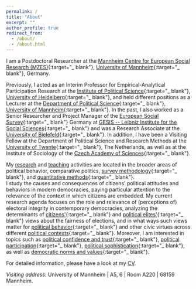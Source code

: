 ```yaml
---
permalink: /
title: "About"
excerpt: ""
author_profile: true
redirect_from:
  - /about/
  - /about.html
---
```


I am a Postdoctoral Researcher at the [Mannheim Centre for European Social Research (MZES)](https://www.mzes.uni-mannheim.de/d7/en){:target="_ blank"}, [University of Mannheim](https://www.uni-mannheim.de/en/){:target="_ blank"}, Germany.

Previously, I acted as an Interim Professor for Empirical-Analytical Participation Research at the [Institute of Political Science](https://www.uni-heidelberg.de/politikwissenschaften/){:target="_ blank"}, [University of Heidelberg](https://www.uni-heidelberg.de/en){:target="_ blank"}, and held different positions as a Lecturer at the [Department of Political Science](https://www.sowi.uni-mannheim.de/en/research/political-science/){:target="_ blank"}, [University of Mannheim](https://www.uni-mannheim.de/en/){:target="_ blank"}. In the past, I also worked as a Senior Researcher and Project Manager of the [European Social Survey](https://www.europeansocialsurvey.org/){:target="_ blank"} Germany at [GESIS -- Leibniz Institute for the Social Sciences](https://www.gesis.org){:target="_ blank"} and was a Research Associate at the [University of Bielefeld](https://www.uni-bielefeld.de/(en)/soz/){:target="_ blank"}. In addition, I have been a Visiting Fellow at the Department of Political Science and Research Methods at the [University of Twente](https://www.utwente.nl/en/){:target="_ blank"}, The Netherlands, as well as at the Institute of Sociology of the [Czech Academy of Sciences](https://www.avcr.cz/en/){:target="_ blank"}.

My [research](https://cschnaudt.github.io/publications/) and [teaching](https://cschnaudt.github.io/teaching/) activities are located in the broader areas of political behavior, comparative politics, [survey methodology](https://doi.org/10.1093/poq/nfab039){:target="_ blank"}, and [quantitative methods](https://rd.springer.com/chapter/10.1007/978-3-658-30237-5_7){:target="_ blank"}.  
I study the causes and consequences of citizens' political attitudes and behaviors in modern democracies, paying particular attention to the relevance of the context in which citizens are embedded. My current research agenda focuses on the role and relevance of (perceptions of) electoral integrity in contemporary democracies, analyzing the determinants of [citizens'](https://www.sciencedirect.com/science/article/pii/S0261379423000331){:target="_ blank"} and [political elites'](https://www.sciencedirect.com/science/article/pii/S0261379423000768){:target="_ blank"} views about the fairness of elections, and in what ways such views matter for [political behavior](https://link.springer.com/article/10.1007/s11615-022-00403-9){:target="_ blank"} and other civic virtues across different [political contexts](https://doi.org/10.5771/9783748915553-485){:target="_ blank"}.  Moreover, I am interested in topics such as [political confidence and trust](https://www.springer.com/us/book/9783319894317){:target="_ blank"}, [political participation](https://doi.org/10.12758/mda.2017.12){:target="_ blank"}, [political sophistication](https://rd.springer.com/chapter/10.1007/978-3-658-30492-8_5){:target="_ blank"}, as well as [democratic norms and values](https://doi.org/10.1177%2F02633957211031799){:target="_ blank"}.

For detailed information, please have a look at my [CV](https://cschnaudt.github.io/cv/).  

*Visiting address*: University of Mannheim \| A5, 6 \| Room A220 \|  68159 Mannheim.
